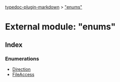 [typedoc-plugin-markdown](../index.md) > ["enums"](../modules/_enums_.md)

# External module: "enums"

## Index

### Enumerations

* [Direction](../enums/_enums_.direction.md)
* [FileAccess](../enums/_enums_.fileaccess.md)



